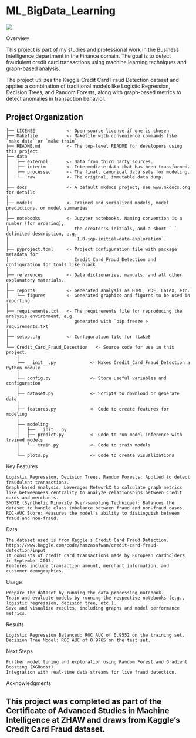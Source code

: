 # ML_BigData_Learning

<a target="_blank" href="https://cookiecutter-data-science.drivendata.org/">
    <img src="https://img.shields.io/badge/CCDS-Project%20template-328F97?logo=cookiecutter" />
</a>

Overview

This project is part of my studies and professional work in the Business Intelligence department in the Finance domain. The goal is to detect fraudulent credit card transactions using machine learning techniques and graph-based analysis.

The project utilizes the Kaggle Credit Card Fraud Detection dataset and applies a combination of traditional models like Logistic Regression, Decision Trees, and Random Forests, along with graph-based metrics to detect anomalies in transaction behavior.


## Project Organization

```
├── LICENSE            <- Open-source license if one is chosen
├── Makefile           <- Makefile with convenience commands like `make data` or `make train`
├── README.md          <- The top-level README for developers using this project.
├── data
│   ├── external       <- Data from third party sources.
│   ├── interim        <- Intermediate data that has been transformed.
│   ├── processed      <- The final, canonical data sets for modeling.
│   └── raw            <- The original, immutable data dump.
│
├── docs               <- A default mkdocs project; see www.mkdocs.org for details
│
├── models             <- Trained and serialized models, model predictions, or model summaries
│
├── notebooks          <- Jupyter notebooks. Naming convention is a number (for ordering),
│                         the creator's initials, and a short `-` delimited description, e.g.
│                         `1.0-jqp-initial-data-exploration`.
│
├── pyproject.toml     <- Project configuration file with package metadata for 
│                         Credit_Card_Fraud_Detection and configuration for tools like black
│
├── references         <- Data dictionaries, manuals, and all other explanatory materials.
│
├── reports            <- Generated analysis as HTML, PDF, LaTeX, etc.
│   └── figures        <- Generated graphics and figures to be used in reporting
│
├── requirements.txt   <- The requirements file for reproducing the analysis environment, e.g.
│                         generated with `pip freeze > requirements.txt`
│
├── setup.cfg          <- Configuration file for flake8
│
└── Credit_Card_Fraud_Detection   <- Source code for use in this project.
    │
    ├── __init__.py             <- Makes Credit_Card_Fraud_Detection a Python module
    │
    ├── config.py               <- Store useful variables and configuration
    │
    ├── dataset.py              <- Scripts to download or generate data
    │
    ├── features.py             <- Code to create features for modeling
    │
    ├── modeling                
    │   ├── __init__.py 
    │   ├── predict.py          <- Code to run model inference with trained models          
    │   └── train.py            <- Code to train models
    │
    └── plots.py                <- Code to create visualizations
```

Key Features

    Logistic Regression, Decision Trees, Random Forests: Applied to detect fraudulent transactions.
    Graph-based Analysis: Leverages NetworkX to calculate graph metrics like betweenness centrality to analyze relationships between credit cards and merchants.
    SMOTE (Synthetic Minority Over-sampling Technique): Balances the dataset to handle class imbalance between fraud and non-fraud cases.
    ROC-AUC Score: Measures the model’s ability to distinguish between fraud and non-fraud.

Data

    The dataset used is from Kaggle's Credit Card Fraud Detection. https://www.kaggle.com/code/hamzasafwan/credit-card-fraud-detection/input
    It consists of credit card transactions made by European cardholders in September 2013.
    Features include transaction amount, merchant information, and customer demographics.


Usage

    Prepare the dataset by running the data processing notebook.
    Train and evaluate models by running the respective notebooks (e.g., logistic regression, decision tree, etc.).
    Save and visualize results, including graphs and model performance metrics.

Results

    Logistic Regression Balanced: ROC AUC of 0.9552 on the training set.
    Decision Tree Model: ROC AUC of 0.9765 on the test set.

Next Steps

    Further model tuning and exploration using Random Forest and Gradient Boosting (XGBoost).
    Integration with real-time data streams for live fraud detection.

Acknowledgments

This project was completed as part of the Certificate of Advanced Studies in Machine Intelligence at ZHAW and draws from Kaggle’s Credit Card Fraud dataset.
--------

